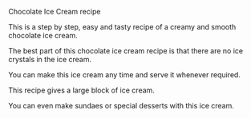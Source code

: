 Chocolate Ice Cream recipe

This is a step by step, easy and tasty recipe of a creamy and smooth chocolate ice cream.

The best part of this chocolate ice cream recipe is that there are no ice crystals in the ice cream. 

You can make this ice cream any time and serve it whenever required. 

This recipe gives a large block of ice cream. 

You can even make sundaes or special desserts with this ice cream.